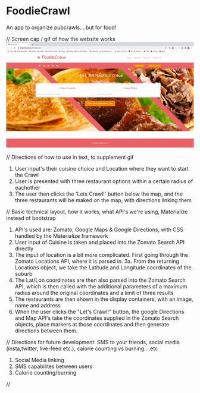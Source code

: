 # FoodieCrawl

An app to organize pubcrawls....but for food!

// Screen cap / gif of how the website works
<img src="./assets/foodieCrawl.gif">

// Directions of how to use in text, to supplement gif

1. User input's their cuisine choice and Location where they want to start the Crawl
2. User is presented with three restaurant options within a certain radius of eachother
3. The user then clicks the 'Lets Crawl!' button below the map, and the three restaurants will be maked on the map, with directions linking them

// Basic technical layout, how it works, what API's we're using, Materialize instead of bootstrap

1. API's used are: Zomato, Google Maps & Google Directions, with CSS handled by the Materialize framework
2. User input of Cuisine is taken and placed into the Zomato Search API directly
3. The input of location is a bit more complicated. First going through the Zomato Locations API, where it is parsed in.
   3a. From the returning Locations object, we take the Latitude and Longitude coordinates of the suburb
4. The Lat/Lon coordinates are then also parsed into the Zomato Search API, which is then called with the additional parameters of a maximum radius around the original coordinates and a limit of three results
5. The restaurants are then shown in the display containers, with an image, name and address
6. When the user clicks the "Let's Crawl!" button, the google Directions and Map API's take the coordinates supplied in the Zomato Search objects, place markers at those coordinates and then generate directions between them.

// Directions for future development: SMS to your friends, social media (insta,twitter, live-feed etc.), calorie counting vs burning....etc

1. Social Media linking
2. SMS capabilites between users
3. Calorie counting/burning

//

